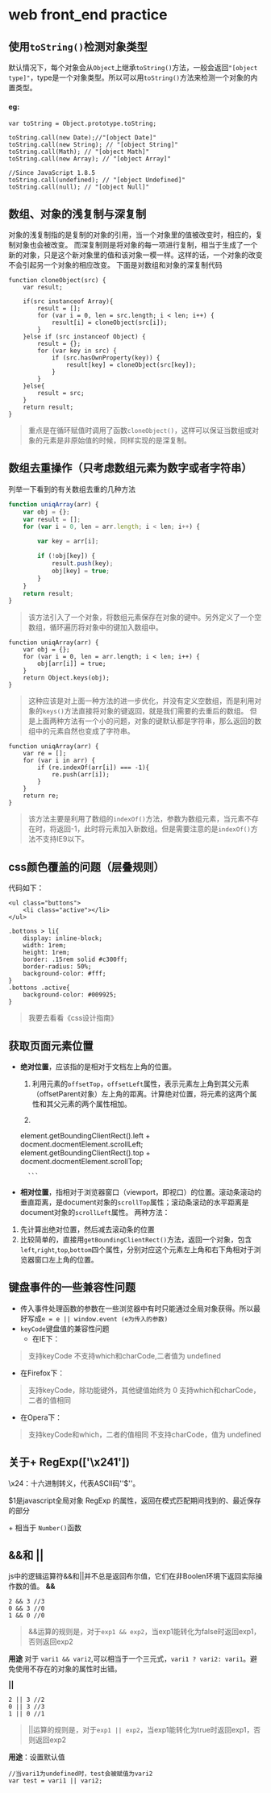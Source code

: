 # web front_end practice

## 使用`toString()`检测对象类型
默认情况下，每个对象会从`Object`上继承`toString()`方法，一般会返回`"[object type]"`，type是一个对象类型。所以可以用`toString()`方法来检测一个对象的内置类型。
#### eg:
```
var toString = Object.prototype.toString;

toString.call(new Date);//"[object Date]"
toString.call(new String); // "[object String]"
toString.call(Math); // "[object Math]"
toString.call(new Array); // "[object Array]"

//Since JavaScript 1.8.5
toString.call(undefined); // "[object Undefined]"
toString.call(null); // "[object Null]"
```
## 数组、对象的浅复制与深复制
对象的浅复制指的是复制的对象的引用，当一个对象里的值被改变时，相应的，复制对象也会被改变。
而深复制则是将对象的每一项进行复制，相当于生成了一个新的对象，只是这个新对象里的值和该对象一模一样。这样的话，一个对象的改变不会引起另一个对象的相应改变。
下面是对数组和对象的深复制代码
```
function cloneObject(src) {
    var result;

    if(src instanceof Array){
        result = [];
        for (var i = 0, len = src.length; i < len; i++) {
            result[i] = cloneObject(src[i]);
        }
    }else if (src instanceof Object) {
        result = {};
        for (var key in src) {
            if (src.hasOwnProperty(key)) {
                result[key] = cloneObject(src[key]);
            }
        }
    }else{
        result = src;
    }
    return result;
}
```
> 重点是在循环赋值时调用了函数`cloneObject()`，这样可以保证当数组或对象的元素是非原始值的时候，同样实现的是深复制。


## 数组去重操作（只考虑数组元素为数字或者字符串）
列举一下看到的有关数组去重的几种方法
```javascript
function uniqArray(arr) {
    var obj = {};
    var result = [];
    for (var i = 0, len = arr.length; i < len; i++) {

        var key = arr[i];

        if (!obj[key]) {
            result.push(key);
            obj[key] = true;
        }
    }
    return result;
}
```
> 该方法引入了一个对象，将数组元素保存在对象的键中。另外定义了一个空数组，循环遍历将对象中的键加入数组中。


```
function uniqArray(arr) {
    var obj = {};
    for (var i = 0, len = arr.length; i < len; i++) {
        obj[arr[i]] = true;
    }
    return Object.keys(obj);
}
```
> 这种应该是对上面一种方法的进一步优化，并没有定义空数组，而是利用对象的`keys()`方法直接将对象的键返回，就是我们需要的去重后的数组。
> 但是上面两种方法有一个小的问题，对象的键默认都是字符串，那么返回的数组中的元素自然也变成了字符串。


```
function uniqArray(arr) {
    var re = [];
    for (var i in arr) {
        if (re.indexOf(arr[i]) === -1){
            re.push(arr[i]);
        }
    }
    return re;
}
```
> 该方法主要是利用了数组的`indexOf()`方法，参数为数组元素，当元素不存在时，将返回-1，此时将元素加入新数组。但是需要注意的是`indexOf()`方法不支持IE9以下。


## css颜色覆盖的问题（层叠规则）
代码如下：
```
<ul class="buttons">
    <li class="active"></li>
</ul>
```
```
.bottons > li{
    display: inline-block;
    width: 1rem;
    height: 1rem;
    border: .15rem solid #c300ff;
    border-radius: 50%;
    background-color: #fff;
}
.bottons .active{
    background-color: #009925;
}
```
> 我要去看看《css设计指南》


## 获取页面元素位置
- **绝对位置**，应该指的是相对于文档左上角的位置。
	1. 利用元素的`offsetTop`，`offsetLeft`属性，表示元素左上角到其父元素（offsetParent对象）左上角的距离。计算绝对位置，将元素的这两个属性和其父元素的两个属性相加。
	2. ```
	element.getBoundingClientRect().left + docment.docmentElement.scrollLeft;
	element.getBoundingClientRect().top + docment.docmentElement.scrollTop;

		```
- **相对位置**，指相对于浏览器窗口（viewport，即视口）的位置。滚动条滚动的垂直距离，是document对象的`scrollTop`属性；滚动条滚动的水平距离是document对象的`scrollLeft`属性。
两种方法：
1. 先计算出绝对位置，然后减去滚动条的位置
2. 比较简单的，直接用`getBoundingClientRect()`方法，返回一个对象，包含`left`,`right`,`top`,`bottom`四个属性，分别对应这个元素左上角和右下角相对于浏览器窗口左上角的位置。
## 键盘事件的一些兼容性问题
- 传入事件处理函数的参数在一些浏览器中有时只能通过全局对象获得。所以最好写成`e = e || window.event (e为传入的参数)`
- `keyCode`键盘值的兼容性问题
  - 在IE下：
> 支持keyCode
> 不支持which和charCode,二者值为 undefined

  - 在Firefox下：
> 支持keyCode，除功能键外，其他键值始终为 0
> 支持which和charCode，二者的值相同

  - 在Opera下：
> 支持keyCode和which，二者的值相同
> 不支持charCode，值为 undefined


## 关于+ RegExp(['\x241'])
\x24：十六进制转义，代表ASCII码''$''。

$1是javascript全局对象 RegExp 的属性，返回在模式匹配期间找到的、最近保存的部分

\+ 相当于 `Number()`函数
## &&和 ||
js中的逻辑运算符&&和||并不总是返回布尔值，它们在非Boolen环境下返回实际操作数的值。
**&&**
```
2 && 3 //3
0 && 3 //0
1 && 0 //0
```
> &&运算的规则是，对于`exp1 && exp2`，当exp1能转化为false时返回exp1，否则返回exp2

**用途**
对于 `vari1 && vari2`,可以相当于一个三元式，`vari1 ? vari2: vari1`。避免使用不存在的对象的属性时出错。

**||**
```
2 || 3 //2
0 || 3 //3
1 || 0 //1
```
> ||运算的规则是，对于`exp1 || exp2`，当exp1能转化为true时返回exp1，否则返回exp2

**用途**：设置默认值
```
//当vari1为undefined时，test会被赋值为vari2
var test = vari1 || vari2;
```

